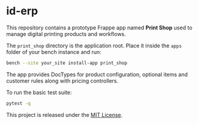 # id-erp

This repository contains a prototype Frappe app named **Print Shop** used to manage digital printing products and workflows.

The `print_shop` directory is the application root. Place it inside the `apps` folder of your bench instance and run:

```bash
bench --site your_site install-app print_shop
```

The app provides DocTypes for product configuration, optional items and customer rules along with pricing controllers.

To run the basic test suite:

```bash
pytest -q
```

This project is released under the [MIT License](LICENSE).

